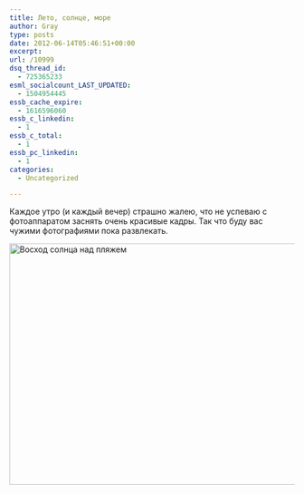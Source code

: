 ```yaml
---
title: Лето, солнце, море
author: Gray
type: posts
date: 2012-06-14T05:46:51+00:00
excerpt:
url: /10999
dsq_thread_id:
  - 725365233
esml_socialcount_LAST_UPDATED:
  - 1504954445
essb_cache_expire:
  - 1616596060
essb_c_linkedin:
  - 1
essb_c_total:
  - 1
essb_pc_linkedin:
  - 1
categories:
  - Uncategorized

---
```








Каждое утро (и каждый вечер) страшно жалею, что не успеваю с фотоаппаратом заснять очень красивые кадры. Так что буду вас чужими фотографиями пока развлекать.

<img src="https://i2.wp.com/searchenginesblog.s3.amazonaws.com/sunrise.jpg?resize=640%2C426" width="640" height="426" alt="Восход солнца над пляжем" data-recalc-dims="1" />